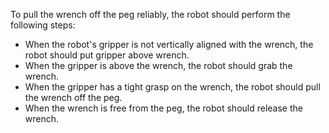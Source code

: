 To pull the wrench off the peg reliably, the robot should perform the following steps:
- When the robot's gripper is not vertically aligned with the wrench, the robot should put gripper above wrench.
- When the gripper is above the wrench, the robot should grab the wrench.
- When the gripper has a tight grasp on the wrench, the robot should pull the wrench off the peg.
- When the wrench is free from the peg, the robot should release the wrench.